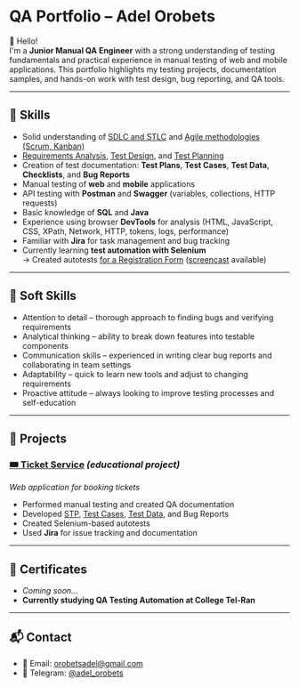 # QA Portfolio – Adel Orobets

👋 Hello!  
I'm a **Junior Manual QA Engineer** with a strong understanding of testing fundamentals and practical experience in manual testing of web and mobile applications. 
This portfolio highlights my testing projects, documentation samples, and hands-on work with test design, bug reporting, and QA tools.

---

## 🔧 Skills

- Solid understanding of [SDLC and STLC](https://github.com/adelorobets/QA-Portfolio/blob/main/SDLC_and_STLC.md) and [Agile methodologies (Scrum, Kanban)](https://github.com/adelorobets/QA-Portfolio/blob/main/Agile%20Methodologies%20%28Scrum%20%26%20Kanban%29.md)  
- [Requirements Analysis](https://github.com/adelorobets/QA-Portfolio/blob/main/Requirements_Analysis.md), [Test Design](https://github.com/adelorobets/QA-Portfolio/blob/main/Test_Design.md), and [Test Planning](https://github.com/adelorobets/QA-Portfolio/blob/main/Test_Planning.md)  
- Creation of test documentation: **Test Plans**, **Test Cases**, **Test Data**, **Checklists**, and **Bug Reports**  
- Manual testing of **web** and **mobile** applications  
- API testing with **Postman** and **Swagger** (variables, collections, HTTP requests)  
- Basic knowledge of **SQL** and **Java**  
- Experience using browser **DevTools** for analysis (HTML, JavaScript, CSS, XPath, Network, HTTP, tokens, logs, performance)  
- Familiar with **Jira** for task management and bug tracking  
- Currently learning **test automation with Selenium**  
  → Created autotests [for a Registration Form](https://github.com/adelorobets/Webinar_project_QA47/blob/master/src/main/java/experiments/DemogaPracticeFormTest.java) ([screencast](https://drive.google.com/file/d/1Q9qj3p31CDJh19HVHowTQt1QwadsVBBl/view?usp=sharing) available)

---

## 🧠 Soft Skills

- Attention to detail – thorough approach to finding bugs and verifying requirements
- Analytical thinking – ability to break down features into testable components
- Communication skills – experienced in writing clear bug reports and collaborating in team settings
- Adaptability – quick to learn new tools and adjust to changing requirements
- Proactive attitude – always looking to improve testing processes and self-education

---

## 📂 Projects

### [🎟 Ticket Service](https://ticket-service-69443.firebaseapp.com/) *(educational project)* 
*Web application for booking tickets*

- Performed manual testing and created QA documentation  
- Developed [STP](https://docs.google.com/spreadsheets/d/1K7KlIUXoN2IewV5-ABJuDsxgoe0CfIZk/edit?usp=sharing&ouid=102737440051246418544&rtpof=true&sd=true), [Test Cases](https://docs.google.com/spreadsheets/d/1tRmffFVwMkwzR69gfZ2MNPRu9wdIMGta/edit?usp=drive_link&ouid=102737440051246418544&rtpof=true&sd=true), [Test Data](TestData_TicketService.md), and Bug Reports  
- Created Selenium-based autotests  
- Used **Jira** for issue tracking and documentation

---

## 📄 Certificates

- *Coming soon...*  
- **Currently studying QA Testing Automation at College Tel-Ran**

---

## 📬 Contact

- 📧 Email: orobetsadel@gmail.com  
- 💬 Telegram: [@adel_orobets](https://t.me/adel_orobets)
